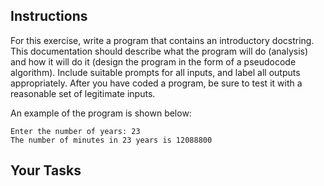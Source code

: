 ## Instructions

For this exercise, write a program that contains an introductory docstring. This documentation should describe what the program will do (analysis) and how it will do it (design the program in the form of a pseudocode algorithm). Include suitable prompts for all inputs, and label all outputs appropriately. After you have coded a program, be sure to test it with a reasonable set of legitimate inputs.

An example of the program is shown below:

```
Enter the number of years: 23
The number of minutes in 23 years is 12088800
```

## Your Tasks
